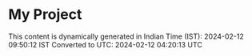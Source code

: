 # My Project

This content is dynamically generated in Indian Time (IST): 2024-02-12 09:50:12 IST
Converted to UTC: 2024-02-12 04:20:13 UTC
